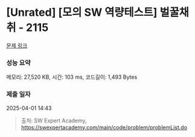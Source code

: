 # [Unrated] [모의 SW 역량테스트] 벌꿀채취 - 2115 

[문제 링크](https://swexpertacademy.com/main/code/problem/problemDetail.do?contestProbId=AV5V4A46AdIDFAWu) 

### 성능 요약

메모리: 27,520 KB, 시간: 103 ms, 코드길이: 1,493 Bytes

### 제출 일자

2025-04-01 14:43



> 출처: SW Expert Academy, https://swexpertacademy.com/main/code/problem/problemList.do